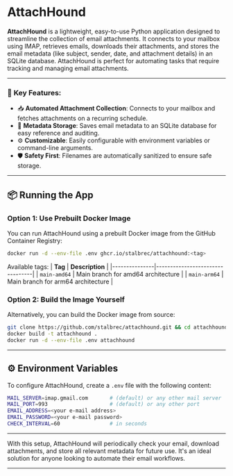 # AttachHound

**AttachHound** is a lightweight, easy-to-use Python application designed to streamline the collection of email attachments. It connects to your mailbox using IMAP, retrieves emails, downloads their attachments, and stores the email metadata (like subject, sender, date, and attachment details) in an SQLite database. AttachHound is perfect for automating tasks that require tracking and managing email attachments.

---

### 🚀 **Key Features**:
- 📥 **Automated Attachment Collection**: Connects to your mailbox and fetches attachments on a recurring schedule.
- 💾 **Metadata Storage**: Saves email metadata to an SQLite database for easy reference and auditing.
- ⚙️ **Customizable**: Easily configurable with environment variables or command-line arguments.
- 🛡️ **Safety First**: Filenames are automatically sanitized to ensure safe storage.

---


## 📦 **Running the App**

### **Option 1: Use Prebuilt Docker Image**
You can run AttachHound using a prebuilt Docker image from the GitHub Container Registry:
```bash
docker run -d --env-file .env ghcr.io/stalbrec/attachhound:<tag>
```

Available tags:
| **Tag**       | **Description**                 |
|---------------|---------------------------------|
| `main-amd64`  | Main branch for amd64 architecture |
| `main-arm64`  | Main branch for arm64 architecture |

### **Option 2: Build the Image Yourself**
Alternatively, you can build the Docker image from source:
```bash
git clone https://github.com/stalbrec/attachhound.git && cd attachhound
docker build -t attachhound .
docker run -d --env-file .env attachhound
```

---

## ⚙️ **Environment Variables**

To configure AttachHound, create a `.env` file with the following content:

```bash
MAIL_SERVER=imap.gmail.com       # (default) or any other mail server
MAIL_PORT=993                    # (default) or any other port
EMAIL_ADDRESS=<your e-mail address>
EMAIL_PASSWORD=<your e-mail password>
CHECK_INTERVAL=60                # in seconds
```

---

With this setup, AttachHound will periodically check your email, download attachments, and store all relevant metadata for future use. It's an ideal solution for anyone looking to automate their email workflows.

---